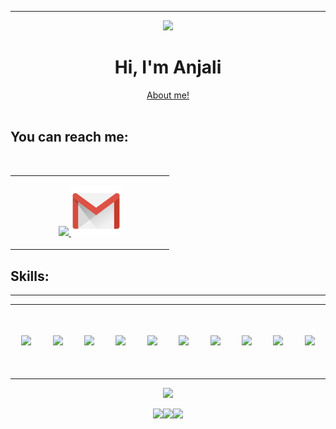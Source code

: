 <hr>

<div id="header" align="center">
  <img src="https://media.giphy.com/media/VdoIFLsMIlwzfKD520/giphy.gif" width="100"/>
 
  <h1>Hi, I'm Anjali</h1>
  <a href="https://anjali2201.github.io/portfolio-web/" >About me!</a>
   
</div>
<br>


<!-- <div align="center">
<!--[![GitHub Streak](http://github-readme-streak-stats.herokuapp.com?user=Anjali2201&theme=highcontrast&hide_border=true&date_format=M%20j%5B%2C%20Y%5D)](https://git.io/streak-stats)

<!-- [![My GitHub Language Stats](https://github-readme-stats.vercel.app/api/top-langs/?username=Anjali2201&langs_count=5&theme=tokyonight)]()
</div> --> 






## You can reach me:
<!-- <td align="center"  width="140" height="112.43">
  <a href="https://www.linkedin.com/in/anjallliii/">
    <img src="https://img.shields.io/badge/anjali2201-blue?style=for-the-badge&logo=linkedin&logoColor=white" alt="LinkedIn Badge"/>
  </a>
  <a href="https://www.instagram.com/_anjallliii_/">
    <img src="https://img.shields.io/badge/_anjallliii_-red?style=for-the-badge&logo=instagram&logoColor=white" alt="Instagram Badge"/>
  </a>
  <a href="mailto:anjalikushwaha031@gmail.com">
    <img src="https://img.shields.io/badge/GMail-blue?style=for-the-badge&logo=gmail&logoColor=white" alt="Gmail Badge"/>
  </a> -->

<br>
<table align= "center">
  <td align="center"  width="240" height="112.43">
  <a href="https://www.linkedin.com/in/anjallliii/"><img src="https://cdn2.iconfinder.com/data/icons/social-media-2285/512/1_Linkedin_unofficial_colored_svg-128.png" width="80">
  
 <a href="mailto:anjalikushwaha031@gmail.com">
    <img src="gmail.png" alt="Gmail Badge" width="80"></a>
</td>
</table>



  ##  Skills:
  <hr>
<table align= "center"><tr>
<td align="center" width="140" height="112.43">
<img height = "50px" src="https://github.com/yurijserrano/Github-Profile-Readme-Logos/blob/master/others/html.svg"></img></td>

<td align="center" width="140" height="112.43">
<img height = "50px" src="https://github.com/yurijserrano/Github-Profile-Readme-Logos/blob/master/others/css.svg" /></td> 

<td align="center" width="140" height="112.43">
<img height = "50px" src="https://github.com/yurijserrano/Github-Profile-Readme-Logos/blob/master/programming%20languages/javascript.svg" /></td>

<td align="center" width="140" height="112.43">
<img height = "50px" src="https://github.com/yurijserrano/Github-Profile-Readme-Logos/blob/master/frameworks/react.svg" /></td>

<td align="center" width="140" height="112.43">
<img height = "50px" src="https://github.com/yurijserrano/Github-Profile-Readme-Logos/blob/master/text%20editors/vscode.svg" /></td>

<td align="center" width="140" height="112.43">
<img height = "50px" src="https://github.com/yurijserrano/Github-Profile-Readme-Logos/blob/master/cloud/github.svg" /></td>

<td align="center" width="140" height="112.43">
<img height = "50px" src="https://github.com/yurijserrano/Github-Profile-Readme-Logos/blob/master/others/git.svg"></img></td>

<td align="center" width="140" height="112.43">
<img height = "50px" src="https://github.com/yurijserrano/Github-Profile-Readme-Logos/blob/master/programming%20languages/c.svg" /></td>

<td align="center" width="140" height="112.43">
<img height = "50px" src="https://github.com/yurijserrano/Github-Profile-Readme-Logos/blob/master/programming%20languages/java.svg" /></td>

<td align="center" width="140" height="112.43">
<img height = "50px" src="https://github.com/yurijserrano/Github-Profile-Readme-Logos/blob/master/programming%20languages/python.svg" /></td>

</tr></table>
<p align="center">
   
  <img height="137px" src="https://github-readme-stats.vercel.app/api?username=Anjali2201&hide_border=true&hide_title=true&include_all_commits=true&count_private=true&show_icons=true&title_color=7A7ADB&icon_color=2234AE&text_color=D3D3D3&bg_color=0,000000,130F40"/>
</p>

 <p align="center">
  <img src="https://media3.giphy.com/media/ln7z2eWriiQAllfVcn/200w.webp" width="100"><img src="https://i.giphy.com/media/eNAsjO55tPbgaor7ma/200w.webp" width="100"><img src="https://i.giphy.com/media/IdyAQJVN2kVPNUrojM/200.webp" width="100">
</p>


